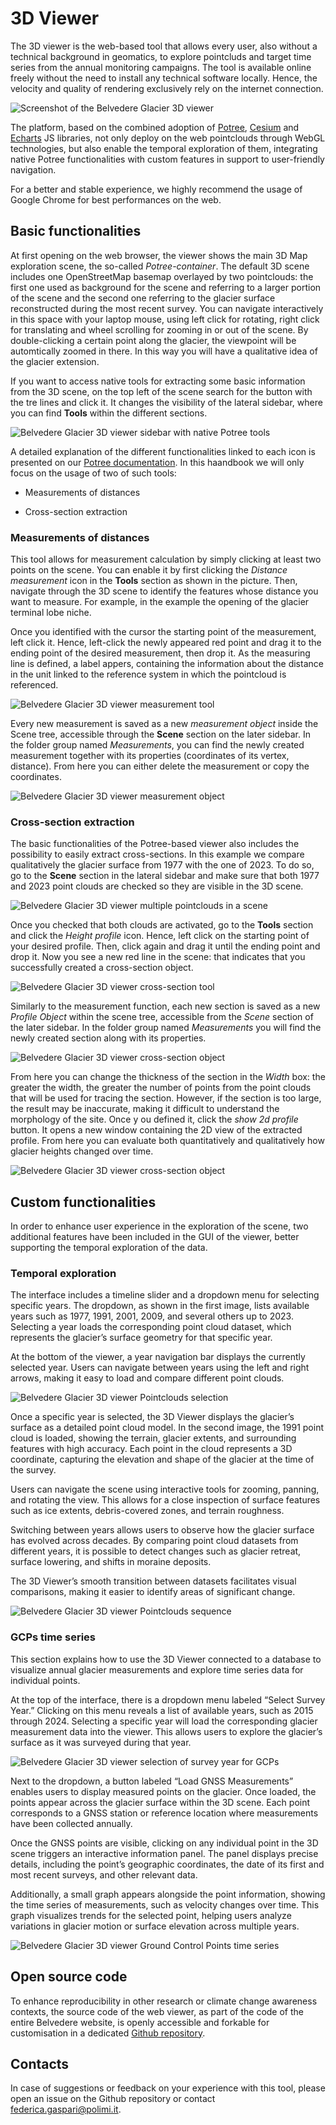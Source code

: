 # 3D Viewer

The 3D viewer is the web-based tool that allows every user, also without a technical background in geomatics, to explore pointcluds and target time series from the annual monitoring campaigns. The tool is available online freely without the need to install any technical software locally. Hence, the velocity and quality of rendering exclusively rely on the internet connection.

![Screenshot of the Belvedere Glacier 3D viewer](img/3d-viewer-screenshot.png)

The platform, based on the combined adoption of [Potree](https://github.com/potree/potree), [Cesium](https://cesium.com/) and [Echarts](https://echarts.apache.org/en/index.html) JS libraries, not only deploy on the web pointclouds through WebGL technologies, but also enable the temporal exploration of them, integrating native Potree functionalities with custom features in support to user-friendly navigation.

For a better and stable experience, we highly recommend the usage of Google Chrome for best performances on the web.

## Basic functionalities

At first opening on the web browser, the viewer shows the main 3D Map exploration scene, the so-called *Potree-container*. The default 3D scene includes one OpenStreetMap basemap overlayed by two pointclouds: the first one used as background for the scene and referring to a larger portion of the scene and the second one referring to the glacier surface reconstructed during the most recent survey. You can navigate interactively in this space with your laptop mouse, using left click for rotating, right click for translating and wheel scrolling for zooming in or out of the scene. By double-clicking a certain point along the glacier, the viewpoint will be automtically zoomed in there. In this way you will have a qualitative idea of the glacier extension.

If you want to access native tools for extracting some basic information from the 3D scene, on the top left of the scene search for the button with the tre lines and click it. It changes the visibility of the lateral sidebar, where you can find **Tools** within the different sections.

![Belvedere Glacier 3D viewer sidebar with native Potree tools](img/3d-viewer-sidebar-tutorial.png)

A detailed explanation of the different functionalities linked to each icon is presented on our [Potree documentation](https://potree-templates.readthedocs.io/en/latest/pages/getting-started.html). In this haandbook we will only focus on the usage of two of such tools:

* Measurements of distances

* Cross-section extraction

### Measurements of distances

This tool allows for measurement calculation by simply clicking at least two points on the scene. You can enable it by first clicking the *Distance measurement* icon in the **Tools** section as shown in the picture. Then, navigate through the 3D scene to identify the features whose distance you want to measure. For example, in the example the opening of the glacier terminal lobe niche.

Once you identified with the cursor the starting point of the measurement, left click it. Hence, left-click the newly appeared red point and drag it to the ending point of the desired measurement, then drop it. As the measuring line is defined, a label appers, containing the information about the distance in the unit linked to the reference system in which the pointcloud is referenced.

![Belvedere Glacier 3D viewer measurement tool](img/3d-viewer-measurement-tutorial.png)

Every new measurement is saved as a new *measurement object* inside the Scene tree, accessible through the **Scene** section on the later sidebar. In the folder group named *Measurements*, you can find the newly created measurement together with its properties (coordinates of its vertex, distance). From here you can either delete the measurement or copy the coordinates.

![Belvedere Glacier 3D viewer measurement object](img/3d-viewer-measurement-tutorial-object.png)

### Cross-section extraction

The basic functionalities of the Potree-based viewer also includes the possibility to easily extract cross-sections.
In this example we compare qualitatively the glacier surface from 1977 with the one of 2023.
To do so, go to the **Scene** section in the lateral sidebar and make sure that both 1977 and 2023 point clouds are checked so they are visible in the 3D scene.

![Belvedere Glacier 3D viewer multiple pointclouds in a scene](img/3d-viewer-scene-multiple-objects.png)

Once you checked that both clouds are activated, go to the **Tools** section and click the *Height profile* icon.
Hence, left click on the starting point of your desired profile.
Then, click again and drag it until the ending point and drop it.
Now you see a new red line in the scene: that indicates that you successfully created a cross-section object.

![Belvedere Glacier 3D viewer cross-section tool](img/3d-viewer-cross-section-tutorial.png)

Similarly to the measurement function, each new section is saved as a new *Profile Object* within the scene tree, accessible from the *Scene* section of the later sidebar. In the folder group named *Measurements* you will find the newly created section along with its properties. 

![Belvedere Glacier 3D viewer cross-section object](img/3d-viewer-cross-section-tutorial-object.png)

From here you can change the thickness of the section in the *Width* box: the greater the width, the greater the number of points from the point clouds that will be used for tracing the section. However, if the section is too large, the result may be inaccurate, making it difficult to understand the morphology of the site. Once y ou defined it, click the *show 2d profile* button. It opens a new window containing the 2D view of the extracted profile. From here you can evaluate both quantitatively and qualitatively how glacier heights changed over time.

![Belvedere Glacier 3D viewer cross-section object](img/3d-viewer-cross-section-tutorial-2d-panel.png)

## Custom functionalities

In order to enhance user experience in the exploration of the scene, two additional features have been included in the GUI of the viewer, better supporting the temporal exploration of the data.
### Temporal exploration

The interface includes a timeline slider and a dropdown menu for selecting specific years. The dropdown, as shown in the first image, lists available years such as 1977, 1991, 2001, 2009, and several others up to 2023. Selecting a year loads the corresponding point cloud dataset, which represents the glacier’s surface geometry for that specific year.

At the bottom of the viewer, a year navigation bar displays the currently selected year. Users can navigate between years using the left and right arrows, making it easy to load and compare different point clouds.

![Belvedere Glacier 3D viewer Pointclouds selection](img/3d-viewer-pointclouds-selection.png)

Once a specific year is selected, the 3D Viewer displays the glacier’s surface as a detailed point cloud model. In the second image, the 1991 point cloud is loaded, showing the terrain, glacier extents, and surrounding features with high accuracy. Each point in the cloud represents a 3D coordinate, capturing the elevation and shape of the glacier at the time of the survey.

Users can navigate the scene using interactive tools for zooming, panning, and rotating the view. This allows for a close inspection of surface features such as ice extents, debris-covered zones, and terrain roughness.

Switching between years allows users to observe how the glacier surface has evolved across decades. By comparing point cloud datasets from different years, it is possible to detect changes such as glacier retreat, surface lowering, and shifts in moraine deposits.

The 3D Viewer’s smooth transition between datasets facilitates visual comparisons, making it easier to identify areas of significant change.

![Belvedere Glacier 3D viewer Pointclouds sequence](img/3d-viewer-pointclouds-storyline.png)

### GCPs time series

This section explains how to use the 3D Viewer connected to a database to visualize annual glacier measurements and explore time series data for individual points.

At the top of the interface, there is a dropdown menu labeled “Select Survey Year.” Clicking on this menu reveals a list of available years, such as 2015 through 2024. Selecting a specific year will load the corresponding glacier measurement data into the viewer. This allows users to explore the glacier’s surface as it was surveyed during that year.

![Belvedere Glacier 3D viewer selection of survey year for GCPs](img/3d-viewer-gcp-tutorial.png)

Next to the dropdown, a button labeled “Load GNSS Measurements” enables users to display measured points on the glacier. Once loaded, the points appear across the glacier surface within the 3D scene. Each point corresponds to a GNSS station or reference location where measurements have been collected annually.

Once the GNSS points are visible, clicking on any individual point in the 3D scene triggers an interactive information panel. The panel displays precise details, including the point’s geographic coordinates, the date of its first and most recent surveys, and other relevant data.

Additionally, a small graph appears alongside the point information, showing the time series of measurements, such as velocity changes over time. This graph visualizes trends for the selected point, helping users analyze variations in glacier motion or surface elevation across multiple years.

![Belvedere Glacier 3D viewer Ground Control Points time series](img/3d-viewer-gcp-time-series.png)

## Open source code

To enhance reproducibility in other research or climate change awareness contexts, the source code of the web viewer, as part of the code of the entire Belvedere website, is openly accessible and forkable for customisation in a dedicated [Github repository](https://github.com/Tars4815/thebelvedereglacier/tree/main/app/potree).

## Contacts

In case of suggestions or feedback on your experience with this tool, please open an issue on the Github repository or contact federica.gaspari@polimi.it.